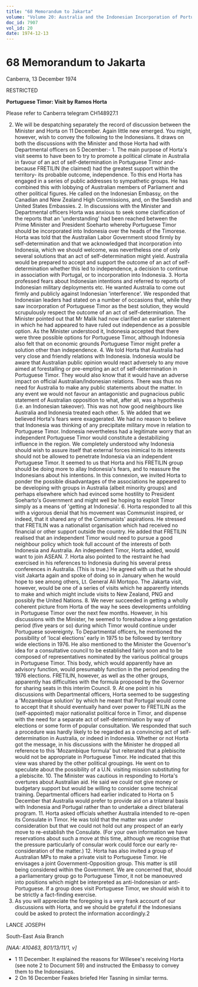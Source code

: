 ```yaml
---
title: "68 Memorandum to Jakarta"
volume: "Volume 20: Australia and the Indonesian Incorporation of Portuguese Timor, 1974-1976"
doc_id: 7907
vol_id: 20
date: 1974-12-13
---
```


# 68 Memorandum to Jakarta

Canberra, 13 December 1974

RESTRICTED

**Portuguese Timor: Visit by Ramos Horta**

Please refer to Canberra telegram CH148927.1

  2. We will be despatching separately the record of discussion between the Minister and Horta on 11 December. Again little new emerged. You might, however, wish to convey the following to the Indonesians. It draws on both the discussions with the Minister and those Horta had with Departmental officers on 5 December:-
    1. The main purpose of Horta's visit seems to have been to try to promote a political climate in Australia in favour of an act of self-determination in Portuguese Timor and-because FRETILIN (he claimed) had the greatest support within the territory- its probable outcome, independence. To this end Horta has engaged in a series of public addresses to sympathetic groups. He has combined this with lobbying of Australian members of Parliament and other political figures. He called on the Indonesian Embassy, on the Canadian and New Zealand High Commissions, and, on the Swedish and United States Embassies.
    2. In discussions with the Minister and Departmental officers Horta was anxious to seek some clarification of the reports that an 'understanding' had been reached between the Prime Minister and President Soeharto whereby Portuguese Timor should be incorporated into Indonesia over the heads of the Timorese. Horta was told that the Australian Labor Government stood firmly by self-determination and that we acknowledged that incorporation into Indonesia, which we should welcome, was nevertheless one of only several solutions that an act of self-determination might yield. Australia would be prepared to accept and support the outcome of an act of self-determination whether this led to independence, a decision to continue in association with Portugal, or to incorporation into Indonesia.
    3. Horta professed fears about Indonesian intentions and referred to reports of Indonesian military deployments etc. He wanted Australia to come out firmly and publicly against Indonesian 'interference'. We responded that Indonesian leaders had stated on a number of occasions that, while they saw incorporation of Portuguese Timor as the best solution, they would scrupulously respect the outcome of an act of self-determination. The Minister pointed out that Mr Malik had now clarified an earlier statement in which he had appeared to have ruled out independence as a possible option. As the Minister understood it, Indonesia accepted that there were three possible options for Portuguese Timor, although Indonesia also felt that on economic grounds Portuguese Timor might prefer a solution other than independence.
    4. We told Horta that Australia had very close and friendly relations with Indonesia. Indonesia would be aware that Australian public opinion would react adversely to any move aimed at forestalling or pre-empting an act of self-determination in Portuguese Timor. They would also know that it would have an adverse impact on official Australian/Indonesian relations. There was thus no need for Australia to make any public statements about the matter. In any event we would not favour an antagonistic and pugnacious public statement of Australian opposition to what, after all, was a hypothesis (i.e. an Indonesian takeover). This was not how good neighbours like Australia and Indonesia treated each other.
    5. We added that we believed Horta's fears were exaggerated. We had no reason to believe that Indonesia was thinking of any precipitate military move in relation to Portuguese Timor. Indonesia nevertheless had a legitimate worry that an independent Portuguese Timor would constitute a destabilizing influence in the region. We completely understood why Indonesia should wish to assure itself that external forces inimical to its interests should not be allowed to penetrate Indonesia via an independent Portuguese Timor. It seemed to us that Horta and his FRETILIN group should be doing more to allay Indonesia's fears, and to reassure the Indonesians about his intentions. In this connexion, we invited Horta to ponder the possible disadvantages of the associations he appeared to be developing with groups in Australia (albeit minority groups) and perhaps elsewhere which had evinced some hostility to President Soeharto's Government and might well be hoping to exploit Timor simply as a means of 'getting at Indonesia'. 
    6. Horta responded to all this with a vigorous denial that his movement was Communist inspired, or indeed, that it shared any of the Communists' aspirations. He stressed that FRETILIN was a nationalist organisation which had received no financial or other support outside the country. He added that FRETILIN realised that an independent Timor would need to pursue a good neighbour policy which took full account of the interests of both Indonesia and Australia. An independent Timor, Horta added, would want to join ASEAN.
    7. Horta also pointed to the restraint he had exercised in his references to Indonesia during his several press conferences in Australia. (This is true.) He agreed with us that he should visit Jakarta again and spoke of doing so in January when he would hope to see among others, Lt. General Ali Mortopo. The Jakarta visit, however, would be one of a series of visits which he apparently intends to make and which might include visits to New Zealand, PNG and possibly the United Nations.
    8. We never succeeded in getting a wholly coherent picture from Horta of the way he sees developments unfolding in Portuguese Timor over the next few months. However, in his discussions with the Minister, he seemed to foreshadow a long gestation period (five years or so) during which Timor would continue under Portuguese sovereignty. To Departmental officers, he mentioned the possibility of 'local elections' early in 1975 to be followed by territory wide elections in 1976. He also mentioned to the Minister the Governor's idea for a consultative council to be established fairly soon and to be composed of representatives nominated by the various political groups in Portuguese Timor. This body, which would apparently have an advisory function, would presumably function in the period pending the 1976 elections. FRETILIN, however, as well as the other groups, apparently has difficulties with the formula proposed by the Governor for sharing seats in this interim Council.
    9. At one point in his discussions with Departmental officers, Horta seemed to be suggesting a 'Mozambique solution' by which he meant that Portugal would come to accept that it should eventually hand over power to FRETILIN as the (self-appointed) major nationalist political force in Timor, and dispense with the need for a separate act of self-determination by way of elections or some form of popular consultation. We responded that such a procedure was hardly likely to be regarded as a convincing act of self-determination in Australia, or indeed in Indonesia. Whether or not Horta got the message, in his discussions with the Minister he dropped all reference to this 'Mozambique formula' but reiterated that a plebiscite would not be appropriate in Portuguese Timor. He indicated that this view was shared by the other political groupings. He went on to speculate about the possibility of a U.N. visiting mission substituting for a plebiscite.
    10. The Minister was cautious in responding to Horta's overtures about Australian aid. He said we could not give money or budgetary support but would be willing to consider some technical training. Departmental officers had earlier indicated to Horta on 5 December that Australia would prefer to provide aid on a trilateral basis with Indonesia and Portugal rather than to undertake a direct bilateral program.
    11. Horta asked officials whether Australia intended to re-open its Consulate in Timor. He was told that the matter was under consideration but that we could not hold out any prospect of an early move to re-establish the Consulate. (For your own information we have reservations about such a move at this time, although we recognise that the pressure particularly of consular work could force our early re-consideration of the matter.)
    12. Horta has also invited a group of Australian MPs to make a private visit to Portuguese Timor. He envisages a joint Government-Opposition group. This matter is still being considered within the Government. We are concerned that, should a parliamentary group go to Portuguese Timor, it not be manoeuvred into positions which might be interpreted as anti-Indonesian or anti-Portuguese. If a group does visit Portuguese Timor, we should wish it to be strictly a fact-finding exercise.
  3. As you will appreciate the foregoing is a very frank account of our discussions with Horta, and we should be grateful if the Indonesians could be asked to protect the information accordingly.2



LANCE JOSEPH

South-East Asia Branch

_[NAA: A10463, 801/13/11/1, v]_

  * 1 11 December. It explained the reasons for Willesee's receiving Horta (see note 2 to Document 59) and instructed the Embassy to convey them to the Indonesians.
  * 2 On 16 December Feakes briefed Her Tasning in similar terms.


